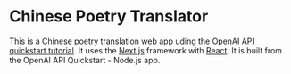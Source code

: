 # Chinese Poetry Translator

This is a Chinese poetry translation web app uding the OpenAI API [quickstart tutorial](https://platform.openai.com/docs/quickstart). It uses the [Next.js](https://nextjs.org/) framework with [React](https://reactjs.org/). It is built from the OpenAI API Quickstart - Node.js app.
